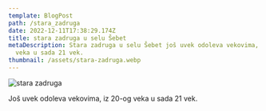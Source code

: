 ```yaml
---
template: BlogPost
path: /stara_zadruga
date: 2022-12-11T17:38:29.174Z
title: stara zadruga u selu Šebet
metaDescription: Stara zadruga u selu Šebet još uvek odoleva vekovima, iz 20-og
  veka u sada 21 vek.
thumbnail: /assets/stara-zadruga.webp
---
```

![stara zadruga](/assets/stara-zadruga.webp "stara zadruga")

Još uvek odoleva vekovima, iz 20-og veka u sada 21 vek.